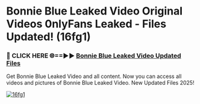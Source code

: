 # Bonnie Blue Leaked Video Original Videos 0nlyFans Leaked - Files Updated! (16fg1)

<h3>🔴 CLICK HERE 🌐==►► <a href="https://tinyurl.com/4seja8ks" rel="nofollow">Bonnie Blue Leaked Video Updated Files</a></h3>

Get Bonnie Blue Leaked Video and all content. Now you can access all videos and pictures of Bonnie Blue Leaked Video. New Updated Files 2025!

[![16fg1](https://i.imgur.com/EWjZXRe.gif)](https://tinyurl.com/4seja8ks)
